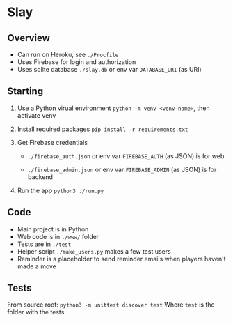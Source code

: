 # Slay


## Overview
- Can run on Heroku, see `./Procfile`
- Uses Firebase for login and authorization
- Uses sqlite database `./slay.db` or env var `DATABASE_URI` (as URI)


## Starting
1. Use a Python virual environment `python -m venv <venv-name>`, then activate venv

2. Install required packages `pip install -r requirements.txt`

3. Get Firebase credentials 

    - `./firebase_auth.json` or env var `FIREBASE_AUTH` (as JSON) is for web

    - `./firebase_admin.json` or env var `FIREBASE_ADMIN` (as JSON) is for backend

4. Run the app `python3 ./run.py`


## Code
- Main project is in Python
- Web code is in `./www/` folder
- Tests are in `./test`
- Helper script `./make_users.py` makes a few test users
- Reminder is a placeholder to send reminder emails when players haven't made a move


## Tests
From source root: `python3 -m unittest discover test`
Where `test` is the folder with the tests
